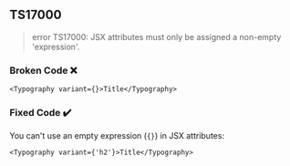 ## TS17000

> error TS17000: JSX attributes must only be assigned a non-empty 'expression'.

### Broken Code ❌

```tsx
<Typography variant={}>Title</Typography>
```

### Fixed Code ✔️

You can't use an empty expression (`{}`) in JSX attributes:

```tsx
<Typography variant={'h2'}>Title</Typography>
```
